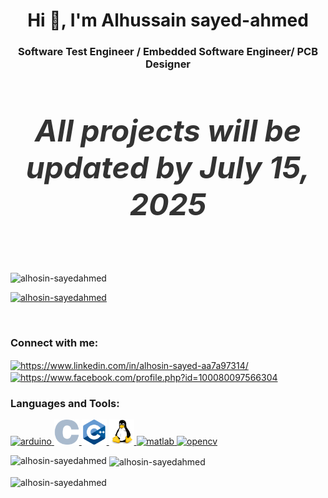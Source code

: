 <h1 align="center">Hi 👋, I'm Alhussain sayed-ahmed</h1>
<h3 align="center">Software Test Engineer / Embedded Software Engineer/ PCB Designer </h3>
<h5 align="center" style="color: #333; font-weight: bold; font-size: 48px;">All projects will be updated by July 15, 2025 </h5>
<p align="left"> <img src="https://komarev.com/ghpvc/?username=alhosin-sayedahmed&label=Profile%20views&color=0e75b6&style=flat" alt="alhosin-sayedahmed" /> </p>

<p align="left"> <a href="https://github.com/ryo-ma/github-profile-trophy"><img src="https://github-profile-trophy.vercel.app/?username=alhosin-sayedahmed" alt="alhosin-sayedahmed" /></a> </p>

<p align="left"> <a href="https://twitter.com/" target="blank"><img src="https://img.shields.io/twitter/follow/?logo=twitter&style=for-the-badge" alt="" /></a> </p>

<h3 align="left">Connect with me:</h3>
<p align="left">
<a href="https://linkedin.com/in/https://www.linkedin.com/in/alhosin-sayed-aa7a97314/" target="blank"><img align="center" src="https://raw.githubusercontent.com/rahuldkjain/github-profile-readme-generator/master/src/images/icons/Social/linked-in-alt.svg" alt="https://www.linkedin.com/in/alhosin-sayed-aa7a97314/" height="30" width="40" /></a>
<a href="https://fb.com/https://www.facebook.com/profile.php?id=100080097566304" target="blank"><img align="center" src="https://raw.githubusercontent.com/rahuldkjain/github-profile-readme-generator/master/src/images/icons/Social/facebook.svg" alt="https://www.facebook.com/profile.php?id=100080097566304" height="30" width="40" /></a>
</p>

<h3 align="left">Languages and Tools:</h3>
<p align="left"> <a href="https://www.arduino.cc/" target="_blank" rel="noreferrer"> <img src="https://cdn.worldvectorlogo.com/logos/arduino-1.svg" alt="arduino" width="40" height="40"/> </a> <a href="https://www.cprogramming.com/" target="_blank" rel="noreferrer"> <img src="https://raw.githubusercontent.com/devicons/devicon/master/icons/c/c-original.svg" alt="c" width="40" height="40"/> </a> <a href="https://www.w3schools.com/cpp/" target="_blank" rel="noreferrer"> <img src="https://raw.githubusercontent.com/devicons/devicon/master/icons/cplusplus/cplusplus-original.svg" alt="cplusplus" width="40" height="40"/> </a> <a href="https://www.linux.org/" target="_blank" rel="noreferrer"> <img src="https://raw.githubusercontent.com/devicons/devicon/master/icons/linux/linux-original.svg" alt="linux" width="40" height="40"/> </a> <a href="https://www.mathworks.com/" target="_blank" rel="noreferrer"> <img src="https://upload.wikimedia.org/wikipedia/commons/2/21/Matlab_Logo.png" alt="matlab" width="40" height="40"/> </a> <a href="https://opencv.org/" target="_blank" rel="noreferrer"> <img src="https://www.vectorlogo.zone/logos/opencv/opencv-icon.svg" alt="opencv" width="40" height="40"/> </a> </p>

<p><img align="left" src="https://github-readme-stats.vercel.app/api/top-langs?username=alhosin-sayedahmed&show_icons=true&locale=en&layout=compact" alt="alhosin-sayedahmed" /></p>

<p>&nbsp;<img align="center" src="https://github-readme-stats.vercel.app/api?username=alhosin-sayedahmed&show_icons=true&locale=en" alt="alhosin-sayedahmed" /></p>

<p><img align="center" src="https://github-readme-streak-stats.herokuapp.com/?user=alhosin-sayedahmed&" alt="alhosin-sayedahmed" /></p>

